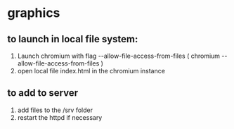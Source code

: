 # graphics
## to launch in local file system:
1. Launch chromium with flag --allow-file-access-from-files
		(	chromium --allow-file-access-from-files	)
2. open local file index.html in the chromium instance

## to add to server
1. add files to the /srv folder
2. restart the httpd if necessary

